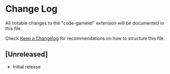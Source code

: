 # Change Log

All notable changes to the "code-gamelet" extension will be documented in this file.

Check [Keep a Changelog](http://keepachangelog.com/) for recommendations on how to structure this file.

## [Unreleased]

- Initial release